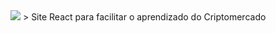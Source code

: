 <img src="https://i.imgur.com/yRtv5zt.png"/>
> Site React para facilitar o aprendizado do Criptomercado
